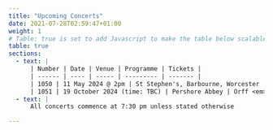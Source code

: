 ```yaml
---
title: "Upcoming Concerts"
date: 2021-07-28T02:59:47+01:00
weight: 1
# Table: true is set to add Javascript to make the table below scalable on mobile device
table: true
sections:
  - text: |
      | Number | Date | Venue | Programme | Tickets |
      | ------ | ---- | ----- | --------- | ------- |
      | 1050 | 11 May 2024 @ 2pm | St Stephen's, Barbourne, Worcester | Come and Sing workshop: Fauré and Rutter | [Tickets](/tickets) | 
      | 1051 | 19 October 2024 (time: TBC) | Pershore Abbey | Orff <em>Carmina Burana</em></br>Rutter <em>Feel the Spirit</em> |  | 
  - text: |
      All concerts commence at 7:30 pm unless stated otherwise

---
```



